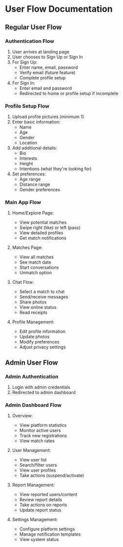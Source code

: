 # User Flow Documentation

## Regular User Flow

### Authentication Flow

1. User arrives at landing page
2. User chooses to Sign Up or Sign In
3. For Sign Up:
   - Enter name, email, password
   - Verify email (future feature)
   - Complete profile setup
4. For Sign In:
   - Enter email and password
   - Redirected to home or profile setup if incomplete

### Profile Setup Flow

1. Upload profile pictures (minimum 1)
2. Enter basic information:
   - Name
   - Age
   - Gender
   - Location
3. Add additional details:
   - Bio
   - Interests
   - Height
   - Intentions (what they're looking for)
4. Set preferences:
   - Age range
   - Distance range
   - Gender preferences

### Main App Flow

1. Home/Explore Page:

   - View potential matches
   - Swipe right (like) or left (pass)
   - View detailed profiles
   - Get match notifications

2. Matches Page:

   - View all matches
   - See match date
   - Start conversations
   - Unmatch option

3. Chat Flow:

   - Select a match to chat
   - Send/receive messages
   - Share photos
   - View online status
   - Read receipts

4. Profile Management:
   - Edit profile information
   - Update photos
   - Modify preferences
   - Adjust privacy settings

## Admin User Flow

### Admin Authentication

1. Login with admin credentials
2. Redirected to admin dashboard

### Admin Dashboard Flow

1. Overview:

   - View platform statistics
   - Monitor active users
   - Track new registrations
   - View match rates

2. User Management:

   - View user list
   - Search/filter users
   - View user profiles
   - Take actions (suspend/activate)

3. Report Management:

   - View reported users/content
   - Review report details
   - Take actions on reports
   - Update report status

4. Settings Management:
   - Configure platform settings
   - Manage notification templates
   - View system status
